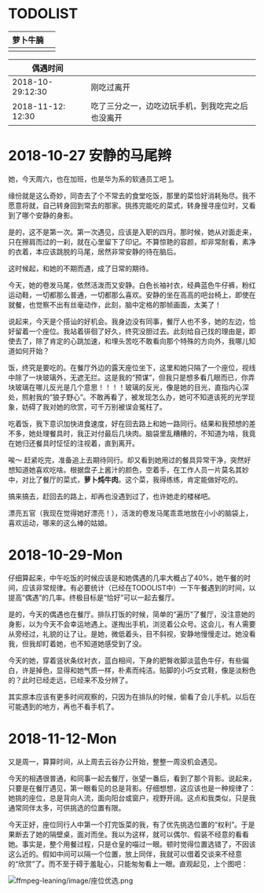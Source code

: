 # TODOLIST

| 萝卜牛腩 |      |
| -------- | ---- |
|          |      |

| 偶遇时间          |                                                  |
| ----------------- | ------------------------------------------------ |
| 2018-10-29:12:30  | 刚吃过离开                                       |
| 2018-11-12: 12:30 | 吃了三分之一，边吃边玩手机，到我吃完之后也没离开 |



# 2018-10-27 安静的马尾辫

她，今天周六，也在加班，也是华为系的软通员工吧 [1]。

缘份就是这么奇妙，同杏去了个不常去的食堂吃饭，那里的菜恰好消耗殆尽。我不愿意将就，自己转身回到常去的那家。挑拣完能吃的菜式，转身搜寻座位时，又看到了哪个安静的身影。

是的，这不是第一次。第一次遇见，应该是入职的四月。那时候，她从对面走来，只在擦肩而过的一刹，就在心里留下了印记。不算惊艳的容颜，却非常耐看，素净的衣着，本应该跳脱的马尾，居然非常安静的待在脑后。

这时候起，和她的不期而遇，成了日常的期待。

今天，她的卷发马尾，依然活泼而又安静。白色长袖衬衣，经典蓝色牛仔裤，粉红运动鞋，一切都那么普通，一切都那么喜欢。安静的坐在高高的吧台椅上，即使在就餐，也觉察不出有丝毫动作，此刻，脑中定格的那帧画面，太美了！

说起来，今天是个搭讪的好机会。我身边没有同事，餐厅人也不多，她的左边，恰好留着一个座位。我站着徘徊了好久，终究没胆过去。此刻给自己找的理由是，即使去了，除了肯定的心跳加速，和埋头苦吃不敢看向那个特殊的方向外，我哪儿知道如何开始？

饭，终究是要吃的。在餐厅外边的露天座位坐下，这里和她只隔了一个座位，视线中除了一块玻璃外，无遮无拦。这是我的“预谋”，但我只是想多看几眼而已，你弄块玻璃在哪儿反光是几个意思！！！！玻璃的反光，像是她的目光，直指内心深处，照射我的“狼子野心”。不敢再看了，被发现怎么办，她可不知道该死的光学现象，妨碍了我对她的欣赏，可千万别被误会冤枉了。

吃着饭，我下意识加快进食速度，好在回去路上和她一路同行。结果和我预想的差不多，她处理餐具时，我正对付最后几块肉。脑袋里乱糟糟的，不知道为啥，我竟在她归还餐具时怔怔的注视着，直到离开。

唉～   赶紧吃完，准备追上去期待同行。却又看到她用过的餐具异常干净，突然好想知道她喜欢吃啥。根据盘子上酱汁的颜色，空着手，在工作人员一片莫名其妙中，对比了餐厅的菜式，**萝卜炖牛肉**。这个菜，我得练练，肯定能做好吃的。

搞来搞去，赶回去的路上，却再也没遇到过了，也许她走的楼梯吧。

漂亮五官（我现在觉得她好漂亮！），活泼的卷发马尾乖乖地放在小小的脑袋上，喜欢运动，哪来的这么棒的姑娘。

> [1]: 华为规定：每个月，月末周六员工默认加班，该规定同时也适用于合作员工。

# 2018-10-29-Mon

仔细算起来，中午吃饭的时候应该是和她偶遇的几率大概占了40%，她午餐的时间，应该非常规律。有必要统计（已经在TODOLIST中）一下午餐遇到的时间，以提高“偶遇”的几率。终极目标是“恰好”可以一起去餐厅。

是的，今天的偶遇也在餐厅。排队打饭的时候，简单的“遍历”了餐厅，没注意她的身影，以为今天不会幸运地遇上。遂掏出手机，浏览着公众号。这会儿，有人需要从旁经过，礼貌的让了让。是她，微低着头，目不斜视，安静地慢慢走过。她没看我，但我却盯着她，也不知道她感受到了没。

今天的她，穿着竖状条纹衬衣，蓝白相间，下身的肥臀收脚淡蓝色牛仔，有些偏白，许是掉色，显得和她气质一样，朴素而纯洁。贴脚的小巧女式鞋，像是淡粉色的？此时已经走远，已经来不及分辨了。

其实原本应该有更多时间观察的，只因为在排队的时候，偷看了会儿手机。以后在可能遇到的地方，再也不看手机了。

# 2018-11-12-Mon

又是周一，算算时间，从上周去云谷办公开始，整整一周没机会遇见。

今天的相遇很普通，和同事一起去餐厅，张望一番后，看到了那个背影。说起来，只要是在餐厅遇见，第一眼看见的总是背影。仔细想想，这应该也是一种规律了：她挑的座位，总是背向人流，面向阳台或窗户，视野开阔。这点和我类似，只是我通常同伴太多，可供挑选的位置有限。

今天正好，座位同行人中第一个打完饭菜的我，有了优先挑选位置的“权利”。于是果断去了她的隔壁桌，面对而坐。我以为这样，就可以偶尔、假装不经意的看看她。事实是，整个用餐过程，只是仓皇的喵过一眼。顿时觉得位置选错了，不因该这么近的。假如中间可以隔一个位置，放上同伴，我就可以借着交谈来不经意的“欣赏”了。而不至于碍于羞耻心，只能匆匆看上一眼。直观起见，上个图吧：

![ffmpeg-leaning/image/座位优选.png]()